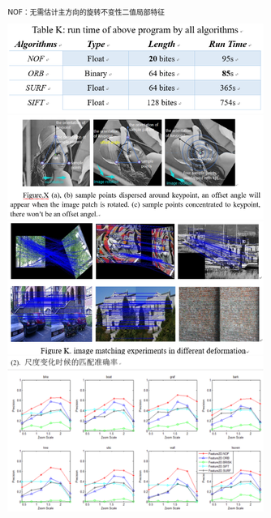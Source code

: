 NOF：无需估计主方向的旋转不变性二值局部特征

![](image/fig18.png)
![](image/fig1.png)
![](image/fig9.png)
![](image/fig12.png)
